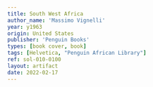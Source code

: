 ```yaml
---
title: South West Africa
author_name: 'Massimo Vignelli'
year: y1963
origin: United States
publisher: 'Penguin Books'
types: [book cover, book]
tags: [Helvetica, "Penguin African Library"]
ref: sol-010-0100
layout: artifact
date: 2022-02-17
---
```

